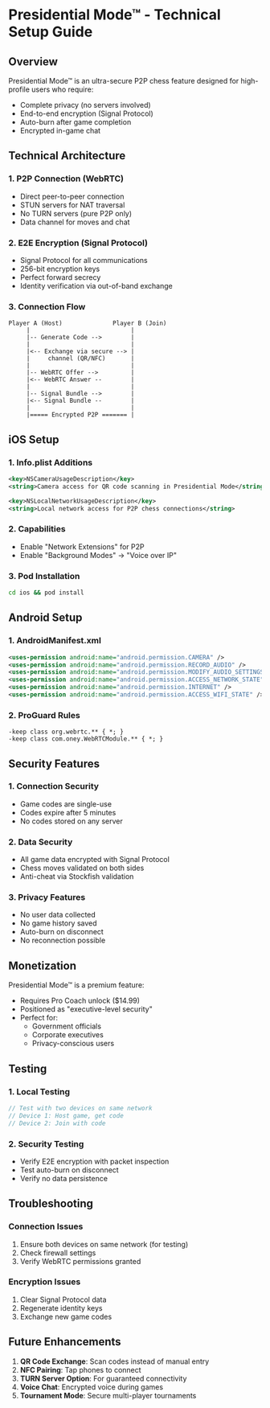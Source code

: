 # Presidential Mode™ - Technical Setup Guide

## Overview

Presidential Mode™ is an ultra-secure P2P chess feature designed for high-profile users who require:
- Complete privacy (no servers involved)
- End-to-end encryption (Signal Protocol)
- Auto-burn after game completion
- Encrypted in-game chat

## Technical Architecture

### 1. P2P Connection (WebRTC)
- Direct peer-to-peer connection
- STUN servers for NAT traversal
- No TURN servers (pure P2P only)
- Data channel for moves and chat

### 2. E2E Encryption (Signal Protocol)
- Signal Protocol for all communications
- 256-bit encryption keys
- Perfect forward secrecy
- Identity verification via out-of-band exchange

### 3. Connection Flow
```
Player A (Host)              Player B (Join)
     |                            |
     |-- Generate Code -->        |
     |                            |
     |<-- Exchange via secure --> |
     |     channel (QR/NFC)       |
     |                            |
     |-- WebRTC Offer -->         |
     |<-- WebRTC Answer --        |
     |                            |
     |-- Signal Bundle -->        |
     |<-- Signal Bundle --        |
     |                            |
     |===== Encrypted P2P ======= |
```

## iOS Setup

### 1. Info.plist Additions
```xml
<key>NSCameraUsageDescription</key>
<string>Camera access for QR code scanning in Presidential Mode</string>

<key>NSLocalNetworkUsageDescription</key>
<string>Local network access for P2P chess connections</string>
```

### 2. Capabilities
- Enable "Network Extensions" for P2P
- Enable "Background Modes" → "Voice over IP"

### 3. Pod Installation
```bash
cd ios && pod install
```

## Android Setup

### 1. AndroidManifest.xml
```xml
<uses-permission android:name="android.permission.CAMERA" />
<uses-permission android:name="android.permission.RECORD_AUDIO" />
<uses-permission android:name="android.permission.MODIFY_AUDIO_SETTINGS" />
<uses-permission android:name="android.permission.ACCESS_NETWORK_STATE" />
<uses-permission android:name="android.permission.INTERNET" />
<uses-permission android:name="android.permission.ACCESS_WIFI_STATE" />
```

### 2. ProGuard Rules
```
-keep class org.webrtc.** { *; }
-keep class com.oney.WebRTCModule.** { *; }
```

## Security Features

### 1. Connection Security
- Game codes are single-use
- Codes expire after 5 minutes
- No codes stored on any server

### 2. Data Security
- All game data encrypted with Signal Protocol
- Chess moves validated on both sides
- Anti-cheat via Stockfish validation

### 3. Privacy Features
- No user data collected
- No game history saved
- Auto-burn on disconnect
- No reconnection possible

## Monetization

Presidential Mode™ is a premium feature:
- Requires Pro Coach unlock ($14.99)
- Positioned as "executive-level security"
- Perfect for:
  - Government officials
  - Corporate executives
  - Privacy-conscious users

## Testing

### 1. Local Testing
```javascript
// Test with two devices on same network
// Device 1: Host game, get code
// Device 2: Join with code
```

### 2. Security Testing
- Verify E2E encryption with packet inspection
- Test auto-burn on disconnect
- Verify no data persistence

## Troubleshooting

### Connection Issues
1. Ensure both devices on same network (for testing)
2. Check firewall settings
3. Verify WebRTC permissions granted

### Encryption Issues
1. Clear Signal Protocol data
2. Regenerate identity keys
3. Exchange new game codes

## Future Enhancements

1. **QR Code Exchange**: Scan codes instead of manual entry
2. **NFC Pairing**: Tap phones to connect
3. **TURN Server Option**: For guaranteed connectivity
4. **Voice Chat**: Encrypted voice during games
5. **Tournament Mode**: Secure multi-player tournaments